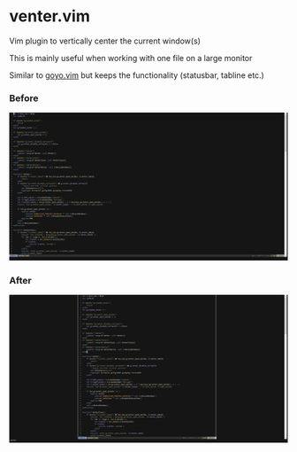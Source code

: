 # venter.vim

Vim plugin to vertically center the current window(s)

This is mainly useful when working with one file on a large monitor

Similar to [goyo.vim](https://github.com/junegunn/goyo.vim) but keeps the functionality (statusbar, tabline etc.)

### Before
![](before.png)

### After
![](after.png)
